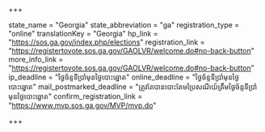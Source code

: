 +++

state_name = "Georgia"
state_abbreviation = "ga"
registration_type = "online"
translationKey = "Georgia"
hp_link = "https://sos.ga.gov/index.php/elections"
registration_link = "https://registertovote.sos.ga.gov/GAOLVR/welcome.do#no-back-button"
more_info_link = "https://registertovote.sos.ga.gov/GAOLVR/welcome.do#no-back-button"
ip_deadline = "ថ្ងៃច័ន្ទទីប្រាំមុនថ្ងៃបោះឆ្នោត"
online_deadline = "ថ្ងៃច័ន្ទទីប្រាំមុនថ្ងៃបោះឆ្នោត"
mail_postmarked_deadline = "ត្រូវតែបានបោះតែមប្រៃសណីយ៍ត្រឹមថ្ងៃច័ន្ទទីប្រាំមុនថ្ងៃបោះឆ្នោត"
confirm_registration_link = "https://www.mvp.sos.ga.gov/MVP/mvp.do"

+++